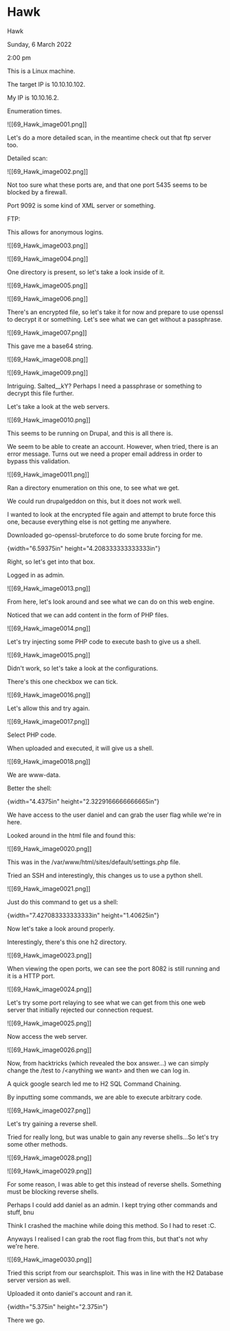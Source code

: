 # Hawk

Hawk

Sunday, 6 March 2022

2:00 pm

This is a Linux machine.

The target IP is 10.10.10.102.

My IP is 10.10.16.2.

&#x20;

Enumeration times.

!\[\[69\_Hawk\_image001.png]]

Let's do a more detailed scan, in the meantime check out that ftp server too.

&#x20;

Detailed scan:

!\[\[69\_Hawk\_image002.png]]

Not too sure what these ports are, and that one port 5435 seems to be blocked by a firewall.

Port 9092 is some kind of XML server or something.

&#x20;

FTP:

This allows for anonymous logins.

!\[\[69\_Hawk\_image003.png]]

!\[\[69\_Hawk\_image004.png]]

&#x20;

One directory is present, so let's take a look inside of it.

!\[\[69\_Hawk\_image005.png]]

&#x20;

!\[\[69\_Hawk\_image006.png]]

There's an encrypted file, so let's take it for now and prepare to use openssl to decrypt it or something. Let's see what we can get without a passphrase.

!\[\[69\_Hawk\_image007.png]]

This gave me a base64 string.

&#x20;

!\[\[69\_Hawk\_image008.png]]

&#x20;

!\[\[69\_Hawk\_image009.png]]

Intriguing. Salted\_\_kY? Perhaps I need a passphrase or something to decrypt this file further.

&#x20;

Let's take a look at the web servers.

&#x20;

!\[\[69\_Hawk\_image0010.png]]

This seems to be running on Drupal, and this is all there is.

We seem to be able to create an account. However, when tried, there is an error message. Turns out we need a proper email address in order to bypass this validation.

!\[\[69\_Hawk\_image0011.png]]

Ran a directory enumeration on this one, to see what we get.

We could run drupalgeddon on this, but it does not work well.

&#x20;

I wanted to look at the encrypted file again and attempt to brute force this one, because everything else is not getting me anywhere.

Downloaded go-openssl-bruteforce to do some brute forcing for me.

&#x20;

{width="6.59375in" height="4.208333333333333in"}

Right, so let's get into that box.

&#x20;

Logged in as admin.

!\[\[69\_Hawk\_image0013.png]]

From here, let's look around and see what we can do on this web engine.

&#x20;

Noticed that we can add content in the form of PHP files.

!\[\[69\_Hawk\_image0014.png]]

Let's try injecting some PHP code to execute bash to give us a shell.

&#x20;

!\[\[69\_Hawk\_image0015.png]]

Didn't work, so let's take a look at the configurations.

&#x20;

There's this one checkbox we can tick.

!\[\[69\_Hawk\_image0016.png]]

Let's allow this and try again.

&#x20;

!\[\[69\_Hawk\_image0017.png]]

Select PHP code.

&#x20;

When uploaded and executed, it will give us a shell.

!\[\[69\_Hawk\_image0018.png]]

We are www-data.

&#x20;

Better the shell:

{width="4.4375in" height="2.3229166666666665in"}

&#x20;

We have access to the user daniel and can grab the user flag while we're in here.

Looked around in the html file and found this:

!\[\[69\_Hawk\_image0020.png]]

This was in the /var/www/html/sites/default/settings.php file.

Tried an SSH and interestingly, this changes us to use a python shell.

&#x20;

!\[\[69\_Hawk\_image0021.png]]

Just do this command to get us a shell:

{width="7.427083333333333in" height="1.40625in"}

Now let's take a look around properly.

&#x20;

Interestingly, there's this one h2 directory.

!\[\[69\_Hawk\_image0023.png]]

&#x20;

When viewing the open ports, we can see the port 8082 is still running and it is a HTTP port.

!\[\[69\_Hawk\_image0024.png]]

Let's try some port relaying to see what we can get from this one web server that initially rejected our connection request.

&#x20;

!\[\[69\_Hawk\_image0025.png]]

Now access the web server.

&#x20;

!\[\[69\_Hawk\_image0026.png]]

Now, from hacktricks (which revealed the box answer...) we can simply change the /test to /\<anything we want> and then we can log in.

&#x20;

A quick google search led me to H2 SQL Command Chaining.

By inputting some commands, we are able to execute arbitrary code.

&#x20;

!\[\[69\_Hawk\_image0027.png]]

&#x20;

Let's try gaining a reverse shell.

Tried for really long, but was unable to gain any reverse shells...So let's try some other methods.

&#x20;

!\[\[69\_Hawk\_image0028.png]]

&#x20;

!\[\[69\_Hawk\_image0029.png]]

For some reason, I was able to get this instead of reverse shells. Something must be blocking reverse shells.

&#x20;

Perhaps I could add daniel as an admin. I kept trying other commands and stuff, bnu

Think I crashed the machine while doing this method. So I had to reset :C.

&#x20;

Anyways I realised I can grab the root flag from this, but that's not why we're here.

&#x20;

!\[\[69\_Hawk\_image0030.png]]

Tried this script from our searchsploit. This was in line with the H2 Database server version as well.

&#x20;

Uploaded it onto daniel's account and ran it.

{width="5.375in" height="2.375in"}

There we go.

&#x20;

&#x20;
